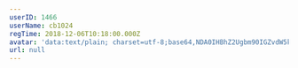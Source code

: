 ```yaml
---
userID: 1466
userName: cb1024
regTime: 2018-12-06T10:18:00.000Z
avatar: 'data:text/plain; charset=utf-8;base64,NDA0IHBhZ2Ugbm90IGZvdW5kCg=='
url: null
---
```



